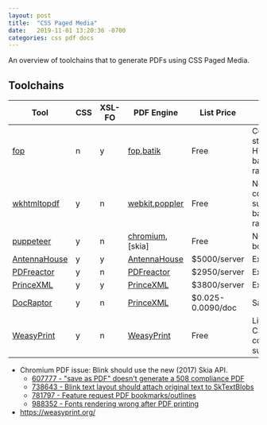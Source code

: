```yaml
---
layout: post
title:  "CSS Paged Media"
date:   2019-11-01 13:20:36 -0700
categories: css pdf docs
---
```


An overview of toolchains that to generate PDFs using CSS Paged Media.

## Toolchains

| Tool           | CSS | XSL-FO | PDF Engine         | List Price        | Issues                                              |
|----------------|-----|--------|--------------------|-------------------|-----------------------------------------------------|
| [fop]          | n   | y      | [fop],[batik]      | Free              | Complex styling; No HTML+CSS, bad SVG rasterization |
| [wkhtmltopdf]  | y   | n      | [webkit],[poppler] | Free              | No CSS3 column support, bad SVG rasterization       |
| [puppeteer]    | y   | n      | [chromium],[skia]  | Free              | No PDF bookmarks                                    |
| [AntennaHouse] | y   | y      | [AntennaHouse]     | $5000/server      | Expensive                                           |
| [PDFreactor]   | y   | n      | [PDFreactor]       | $2950/server      | Expensive                                           |
| [PrinceXML]    | y   | y      | [PrinceXML]        | $3800/server      | Expensive                                           |
| [DocRaptor]    | y   | n      | [PrinceXML]        | $0.025-0.0090/doc | SaaS                                                |
| [WeasyPrint]   | y   | n      | [WeasyPrint]       | Free              | Limited CSS3 column support                         |

- Chromium PDF issue: Blink should use the new (2017) Skia API.
    - [607777 - "save as PDF" doesn't generate a 508 compliance PDF](https://bugs.chromium.org/p/chromium/issues/detail?id=607777)
    - [738643 - Blink text layout should attach original text to SkTextBlobs](https://bugs.chromium.org/p/chromium/issues/detail?id=738643)
    - [781797 - Feature request PDF bookmarks/outlines](https://bugs.chromium.org/p/chromium/issues/detail?id=781797)
    - [988352 - Fonts rendering wrong after PDF printing](https://bugs.chromium.org/p/chromium/issues/detail?id=988352)
-   <https://weasyprint.org/>

[fop]: https://xmlgraphics.apache.org/fop/
[batik]: https://xmlgraphics.apache.org/batik/
[chromium]: https://www.chromium.org/Home
[webkit]: https://webkit.org/
[poppler]: https://poppler.freedesktop.org/
[puppeteer]: https://github.com/GoogleChrome/puppeteer
[wkhtmltopdf]: https://wkhtmltopdf.org/
[AntennaHouse]: https://antennahouse.com/
[PDFreactor]: https://pdfreactor.com/
[PrinceXML]: https://princexml.com/
[DocRaptor]: https://docraptor.com/
[WeasyPrint]: https://weasyprint.org/
